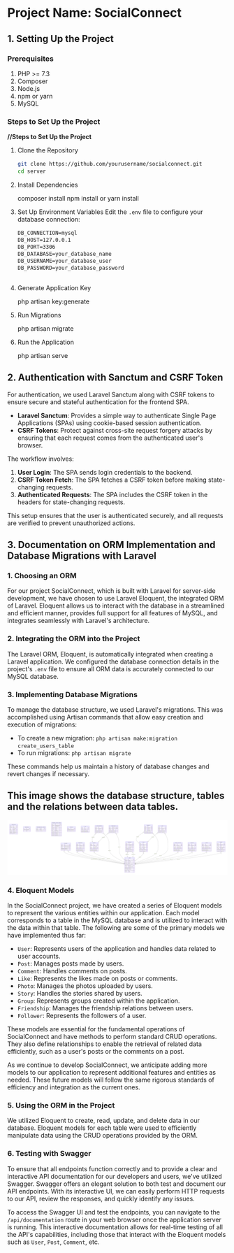 # Project Name: SocialConnect

## 1. Setting Up the Project

### Prerequisites

1. PHP >= 7.3
2. Composer
3. Node.js
4. npm or yarn
5. MySQL

### Steps to Set Up the Project

**//Steps to Set Up the Project**

1. Clone the Repository
    ```bash
    git clone https://github.com/yourusername/socialconnect.git
    cd server
    

2. Install Dependencies
   
    composer install
    npm install
    or
    yarn install
    

3. Set Up Environment Variables
    Edit the `.env` file to configure your database connection:
    ```env
    DB_CONNECTION=mysql
    DB_HOST=127.0.0.1
    DB_PORT=3306
    DB_DATABASE=your_database_name
    DB_USERNAME=your_database_user
    DB_PASSWORD=your_database_password
    

4. Generate Application Key
    
    php artisan key:generate
    

5. Run Migrations
  
    php artisan migrate
    

6. Run the Application
   
    php artisan serve
    

## 2. Authentication with Sanctum and CSRF Token

For authentication, we used Laravel Sanctum along with CSRF tokens to ensure secure and stateful authentication for the frontend SPA.

- **Laravel Sanctum**: Provides a simple way to authenticate Single Page Applications (SPAs) using cookie-based session authentication.
- **CSRF Tokens**: Protect against cross-site request forgery attacks by ensuring that each request comes from the authenticated user's browser.

The workflow involves:

1. **User Login**: The SPA sends login credentials to the backend.
2. **CSRF Token Fetch**: The SPA fetches a CSRF token before making state-changing requests.
3. **Authenticated Requests**: The SPA includes the CSRF token in the headers for state-changing requests.

This setup ensures that the user is authenticated securely, and all requests are verified to prevent unauthorized actions.

## 3. Documentation on ORM Implementation and Database Migrations with Laravel

### 1. Choosing an ORM

For our project SocialConnect, which is built with Laravel for server-side development, we have chosen to use Laravel Eloquent, the integrated ORM of Laravel. Eloquent allows us to interact with the database in a streamlined and efficient manner, provides full support for all features of MySQL, and integrates seamlessly with Laravel's architecture.

### 2. Integrating the ORM into the Project

The Laravel ORM, Eloquent, is automatically integrated when creating a Laravel application. We configured the database connection details in the project's `.env` file to ensure all ORM data is accurately connected to our MySQL database.

### 3. Implementing Database Migrations

To manage the database structure, we used Laravel's migrations. This was accomplished using Artisan commands that allow easy creation and execution of migrations:

- To create a new migration: `php artisan make:migration create_users_table`
- To run migrations: `php artisan migrate`

These commands help us maintain a history of database changes and revert changes if necessary.

## This image shows the database structure, tables and the relations between data tables.
![DDL Diagram](/images/db.png)


### 4. Eloquent Models

In the SocialConnect project, we have created a series of Eloquent models to represent the various entities within our application. Each model corresponds to a table in the MySQL database and is utilized to interact with the data within that table. The following are some of the primary models we have implemented thus far:

- `User`: Represents users of the application and handles data related to user accounts.
- `Post`: Manages posts made by users.
- `Comment`: Handles comments on posts.
- `Like`: Represents the likes made on posts or comments.
- `Photo`: Manages the photos uploaded by users.
- `Story`: Handles the stories shared by users.
- `Group`: Represents groups created within the application.
- `Friendship`: Manages the friendship relations between users.
- `Follower`: Represents the followers of a user.

These models are essential for the fundamental operations of SocialConnect and have methods to perform standard CRUD operations. They also define relationships to enable the retrieval of related data efficiently, such as a user's posts or the comments on a post.

As we continue to develop SocialConnect, we anticipate adding more models to our application to represent additional features and entities as needed. These future models will follow the same rigorous standards of efficiency and integration as the current ones.

### 5. Using the ORM in the Project

We utilized Eloquent to create, read, update, and delete data in our database. Eloquent models for each table were used to efficiently manipulate data using the CRUD operations provided by the ORM.

### 6. Testing with Swagger

To ensure that all endpoints function correctly and to provide a clear and interactive API documentation for our developers and users, we've utilized Swagger. Swagger offers an elegant solution to both test and document our API endpoints. With its interactive UI, we can easily perform HTTP requests to our API, review the responses, and quickly identify any issues.

To access the Swagger UI and test the endpoints, you can navigate to the `/api/documentation` route in your web browser once the application server is running. This interactive documentation allows for real-time testing of all the API's capabilities, including those that interact with the Eloquent models such as `User`, `Post`, `Comment`, etc.
